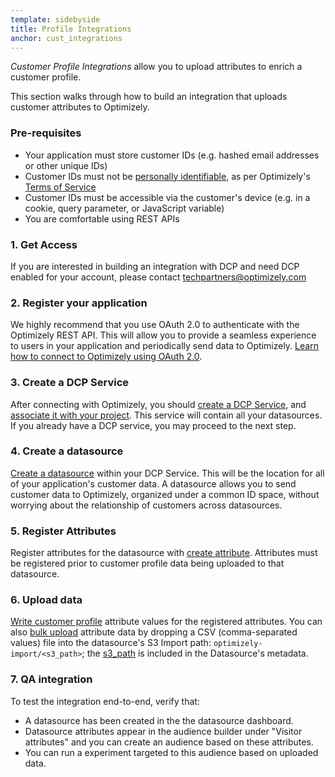 ```yaml
---
template: sidebyside
title: Profile Integrations
anchor: cust_integrations
---
```


*Customer Profile Integrations* allow you to upload attributes to enrich a customer profile.

This section walks through how to build an integration that uploads customer attributes to Optimizely.

### Pre-requisites

* Your application must store customer IDs (e.g. hashed email addresses or other unique IDs)
* Customer IDs must not be [personally identifiable](https://help.optimizely.com/hc/en-us/articles/215757948),
  as per Optimizely's [Terms of Service](https://www.optimizely.com/terms/)
* Customer IDs must be accessible via the customer's device (e.g. in a cookie, query parameter, or JavaScript variable)
* You are comfortable using REST APIs

### 1. Get Access

If you are interested in building an integration with DCP and need DCP enabled for your account, please contact
[techpartners@optimizely.com](mailto:techpartners@optimizely.com)

### 2. Register your application

We highly recommend that you use OAuth 2.0 to authenticate with the Optimizely REST API. This will allow you to provide
a seamless experience to users in your application and periodically send data to Optimizely. [Learn how to connect to
Optimizely using OAuth 2.0](/rest/reference/#oauth).

### 3. Create a DCP Service

After connecting with Optimizely, you should [create a DCP Service](/rest/customer-profiles#create-dcpservice), and
[associate it with your project](/rest/reference/index.html#update-project). This service will contain all your
datasources. If you already have a DCP service, you may proceed to the next step.

### 4. Create a datasource

[Create a datasource](/rest/customer-profiles#create-dcpdatasource) within your DCP Service.  This will be the location
for all of your application's customer data. A datasource allows you to send customer data to Optimizely, organized under
a common ID space, without worrying about the relationship of customers across datasources.

### 5. Register Attributes

Register attributes for the datasource with [create attribute](/rest/customer-profiles#create-dcpattribute). Attributes
must be registered prior to customer profile data being uploaded to that datasource.

### 6. Upload data

[Write customer profile](/rest/customer-profiles#update-customer_profile) attribute values for the registered
attributes. You can also [bulk upload](/rest/customer-profiles#bulk) attribute data by dropping a CSV (comma-separated values)
file into the datasource's S3 Import path: `optimizely-import/<s3_path>`; the
[s3_path](/rest/customer-profiles#read-dcpdatasource) is included in the Datasource's metadata.

### 7.  QA integration

To test the integration end-to-end, verify that:
- A datasource has been created in the the datasource dashboard.
- Datasource attributes appear in the audience builder under "Visitor attributes" and you can create an audience
  based on these attributes.
- You can run a experiment targeted to this audience based on uploaded data.
